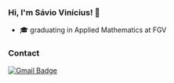 ### Hi, I'm Sávio Vinícius! 👋
 
 - :mortar_board: graduating in Applied Mathematics at FGV
 
 
 ### Contact
[![Gmail Badge](https://img.shields.io/badge/Gmail-D14836?style=for-the-badge&logo=gmail&logoColor=white)](mailto:savio.vinicius00@gmail.com)
<!--
**savio160502/savio160502** is a ✨ _special_ ✨ repository because its `README.md` (this file) appears on your GitHub profile.


